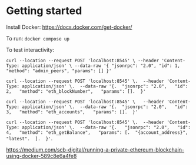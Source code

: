 # Getting started

Install Docker: https://docs.docker.com/get-docker/

To run: 
`docker compose up` 

To test interactivity: 

`curl --location --request POST 'localhost:8545' \
--header 'Content-Type: application/json' \
--data-raw '{
    "jsonrpc": "2.0",
    "id": 1,
    "method": "admin_peers",
    "params": []
}'`

`curl --location --request POST 'localhost:8545' \. 
--header 'Content-Type: application/json' \. 
--data-raw '{. 
    "jsonrpc": "2.0",  
    "id": 2,  
    "method": "eth_blockNumber",  
    "params": []. 
}'`  

`curl --location --request POST 'localhost:8545' \  
--header 'Content-Type: application/json' \. 
--data-raw '{. 
    "jsonrpc": "2.0",  
    "id": 3,  
    "method": "eth_accounts",  
    "params": []. 
}'`  

`curl --location --request POST 'localhost:8545' \. 
--header 'Content-Type: application/json' \. 
--data-raw '{.  
    "jsonrpc": "2.0",  
    "id": 4,  
    "method": "eth_getBalance",  
    "params": [. 
        "{account_address}",  
        "latest". 
    ]. 
}'`. 

https://medium.com/scb-digital/running-a-private-ethereum-blockchain-using-docker-589c8e6a4fe8
